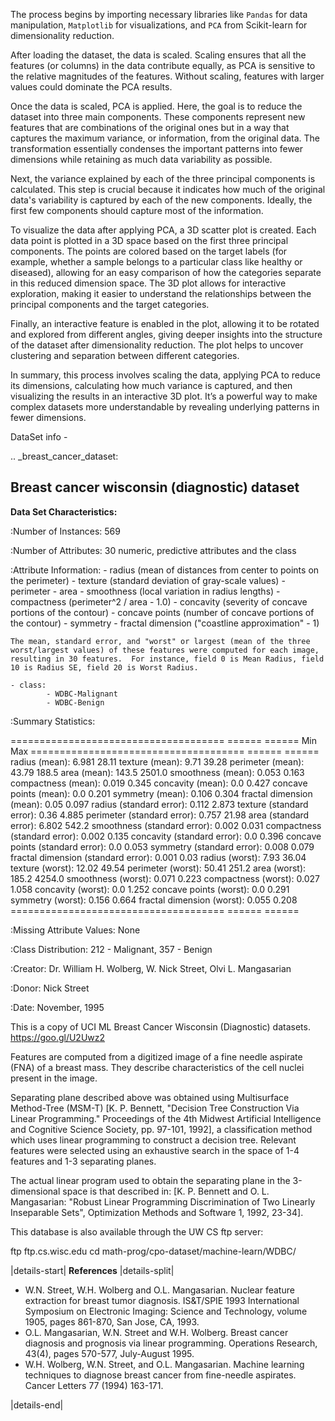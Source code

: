 The process begins by importing necessary libraries like `Pandas` for data manipulation, `Matplotlib` for visualizations, and `PCA` from Scikit-learn for dimensionality reduction. 

After loading the dataset, the data is scaled. Scaling ensures that all the features (or columns) in the data contribute equally, as PCA is sensitive to the relative magnitudes of the features. Without scaling, features with larger values could dominate the PCA results.

Once the data is scaled, PCA is applied. Here, the goal is to reduce the dataset into three main components. These components represent new features that are combinations of the original ones but in a way that captures the maximum variance, or information, from the original data. The transformation essentially condenses the important patterns into fewer dimensions while retaining as much data variability as possible.

Next, the variance explained by each of the three principal components is calculated. This step is crucial because it indicates how much of the original data's variability is captured by each of the new components. Ideally, the first few components should capture most of the information.

To visualize the data after applying PCA, a 3D scatter plot is created. Each data point is plotted in a 3D space based on the first three principal components. The points are colored based on the target labels (for example, whether a sample belongs to a particular class like healthy or diseased), allowing for an easy comparison of how the categories separate in this reduced dimension space. The 3D plot allows for interactive exploration, making it easier to understand the relationships between the principal components and the target categories.

Finally, an interactive feature is enabled in the plot, allowing it to be rotated and explored from different angles, giving deeper insights into the structure of the dataset after dimensionality reduction. The plot helps to uncover clustering and separation between different categories. 

In summary, this process involves scaling the data, applying PCA to reduce its dimensions, calculating how much variance is captured, and then visualizing the results in an interactive 3D plot. It’s a powerful way to make complex datasets more understandable by revealing underlying patterns in fewer dimensions.


DataSet info - 

.. _breast_cancer_dataset:

Breast cancer wisconsin (diagnostic) dataset
--------------------------------------------

**Data Set Characteristics:**

:Number of Instances: 569

:Number of Attributes: 30 numeric, predictive attributes and the class

:Attribute Information:
    - radius (mean of distances from center to points on the perimeter)
    - texture (standard deviation of gray-scale values)
    - perimeter
    - area
    - smoothness (local variation in radius lengths)
    - compactness (perimeter^2 / area - 1.0)
    - concavity (severity of concave portions of the contour)
    - concave points (number of concave portions of the contour)
    - symmetry
    - fractal dimension ("coastline approximation" - 1)

    The mean, standard error, and "worst" or largest (mean of the three
    worst/largest values) of these features were computed for each image,
    resulting in 30 features.  For instance, field 0 is Mean Radius, field
    10 is Radius SE, field 20 is Worst Radius.

    - class:
            - WDBC-Malignant
            - WDBC-Benign

:Summary Statistics:

===================================== ====== ======
                                        Min    Max
===================================== ====== ======
radius (mean):                        6.981  28.11
texture (mean):                       9.71   39.28
perimeter (mean):                     43.79  188.5
area (mean):                          143.5  2501.0
smoothness (mean):                    0.053  0.163
compactness (mean):                   0.019  0.345
concavity (mean):                     0.0    0.427
concave points (mean):                0.0    0.201
symmetry (mean):                      0.106  0.304
fractal dimension (mean):             0.05   0.097
radius (standard error):              0.112  2.873
texture (standard error):             0.36   4.885
perimeter (standard error):           0.757  21.98
area (standard error):                6.802  542.2
smoothness (standard error):          0.002  0.031
compactness (standard error):         0.002  0.135
concavity (standard error):           0.0    0.396
concave points (standard error):      0.0    0.053
symmetry (standard error):            0.008  0.079
fractal dimension (standard error):   0.001  0.03
radius (worst):                       7.93   36.04
texture (worst):                      12.02  49.54
perimeter (worst):                    50.41  251.2
area (worst):                         185.2  4254.0
smoothness (worst):                   0.071  0.223
compactness (worst):                  0.027  1.058
concavity (worst):                    0.0    1.252
concave points (worst):               0.0    0.291
symmetry (worst):                     0.156  0.664
fractal dimension (worst):            0.055  0.208
===================================== ====== ======

:Missing Attribute Values: None

:Class Distribution: 212 - Malignant, 357 - Benign

:Creator:  Dr. William H. Wolberg, W. Nick Street, Olvi L. Mangasarian

:Donor: Nick Street

:Date: November, 1995

This is a copy of UCI ML Breast Cancer Wisconsin (Diagnostic) datasets.
https://goo.gl/U2Uwz2

Features are computed from a digitized image of a fine needle
aspirate (FNA) of a breast mass.  They describe
characteristics of the cell nuclei present in the image.

Separating plane described above was obtained using
Multisurface Method-Tree (MSM-T) [K. P. Bennett, "Decision Tree
Construction Via Linear Programming." Proceedings of the 4th
Midwest Artificial Intelligence and Cognitive Science Society,
pp. 97-101, 1992], a classification method which uses linear
programming to construct a decision tree.  Relevant features
were selected using an exhaustive search in the space of 1-4
features and 1-3 separating planes.

The actual linear program used to obtain the separating plane
in the 3-dimensional space is that described in:
[K. P. Bennett and O. L. Mangasarian: "Robust Linear
Programming Discrimination of Two Linearly Inseparable Sets",
Optimization Methods and Software 1, 1992, 23-34].

This database is also available through the UW CS ftp server:

ftp ftp.cs.wisc.edu
cd math-prog/cpo-dataset/machine-learn/WDBC/

|details-start|
**References**
|details-split|

- W.N. Street, W.H. Wolberg and O.L. Mangasarian. Nuclear feature extraction
  for breast tumor diagnosis. IS&T/SPIE 1993 International Symposium on
  Electronic Imaging: Science and Technology, volume 1905, pages 861-870,
  San Jose, CA, 1993.
- O.L. Mangasarian, W.N. Street and W.H. Wolberg. Breast cancer diagnosis and
  prognosis via linear programming. Operations Research, 43(4), pages 570-577,
  July-August 1995.
- W.H. Wolberg, W.N. Street, and O.L. Mangasarian. Machine learning techniques
  to diagnose breast cancer from fine-needle aspirates. Cancer Letters 77 (1994)
  163-171.

|details-end|

